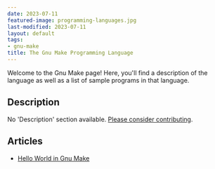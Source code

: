 ```yaml
---
date: 2023-07-11
featured-image: programming-languages.jpg
last-modified: 2023-07-11
layout: default
tags:
- gnu-make
title: The Gnu Make Programming Language
---
```


Welcome to the Gnu Make page! Here, you'll find a description of the language as well as a list of sample programs in that language.

## Description

No 'Description' section available. [Please consider contributing](https://github.com/TheRenegadeCoder/sample-programs-website).

## Articles

- [Hello World in Gnu Make](https://sampleprograms.io/projects/hello-world/gnu-make)